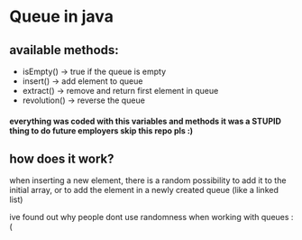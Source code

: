 # Queue in java

## available methods:
* isEmpty() -> true if the queue is empty
* insert() -> add element to queue
* extract() -> remove and return first element in queue
* revolution() -> reverse the queue

#### everything was coded with this variables and methods it was a STUPID thing to do future employers skip this repo pls :)

## how does it work?
when inserting a new element, there is a random possibility to add it to the initial array, or to add the element in a newly created queue (like a linked list)

ive found out why people dont use randomness when working with queues :(
